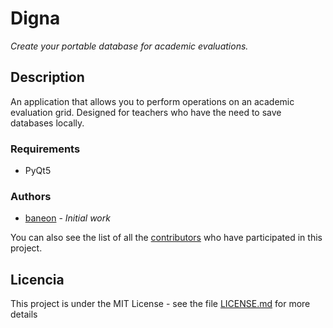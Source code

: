 # Digna
_Create your portable database for academic evaluations._

## Description
An application that allows you to perform operations on an academic evaluation grid. Designed for teachers who have the need to save databases locally.

### Requirements
* PyQt5

### Authors
* [baneon](https://github.com/baneonstore) - *Initial work*

You can also see the list of all the [contributors](https://github.com/baneonstore/Digna/contributors) who have participated in this project.

## Licencia
This project is under the MIT License - see the file [LICENSE.md](LICENSE.md) for more details
